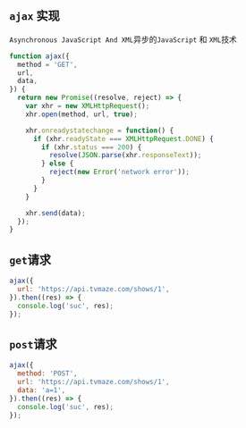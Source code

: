 ## `ajax` 实现
`Asynchronous JavaScript And XML`异步的`JavaScript` 和 `XML`技术

```js
function ajax({
  method = 'GET',
  url,
  data,
}) {
  return new Promise((resolve, reject) => {
    var xhr = new XMLHttpRequest();
    xhr.open(method, url, true);

    xhr.onreadystatechange = function() {
      if (xhr.readyState === XMLHttpRequest.DONE) {
        if (xhr.status === 200) {
          resolve(JSON.parse(xhr.responseText));
        } else {
          reject(new Error('network error'));
        }      
      }
    }

    xhr.send(data);
  });
}
```

## `get`请求
```js
ajax({
  url: 'https://api.tvmaze.com/shows/1',
}).then((res) => {
  console.log('suc', res);
});
```

## `post`请求
```js
ajax({
  method: 'POST',
  url: 'https://api.tvmaze.com/shows/1',
  data: 'a=1',
}).then((res) => {
  console.log('suc', res);
});
```

